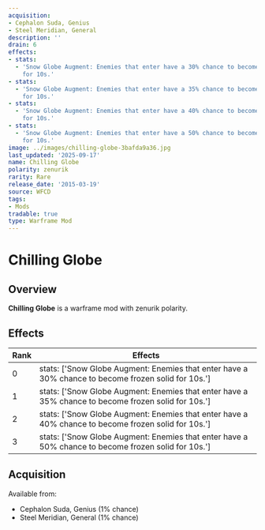 ```yaml
---
acquisition:
- Cephalon Suda, Genius
- Steel Meridian, General
description: ''
drain: 6
effects:
- stats:
  - 'Snow Globe Augment: Enemies that enter have a 30% chance to become frozen solid
    for 10s.'
- stats:
  - 'Snow Globe Augment: Enemies that enter have a 35% chance to become frozen solid
    for 10s.'
- stats:
  - 'Snow Globe Augment: Enemies that enter have a 40% chance to become frozen solid
    for 10s.'
- stats:
  - 'Snow Globe Augment: Enemies that enter have a 50% chance to become frozen solid
    for 10s.'
image: ../images/chilling-globe-3bafda9a36.jpg
last_updated: '2025-09-17'
name: Chilling Globe
polarity: zenurik
rarity: Rare
release_date: '2015-03-19'
source: WFCD
tags:
- Mods
tradable: true
type: Warframe Mod
---
```


# Chilling Globe

## Overview

**Chilling Globe** is a warframe mod with zenurik polarity.

## Effects

| Rank | Effects |
|------|----------|
| 0 | stats: ['Snow Globe Augment: Enemies that enter have a 30% chance to become frozen solid for 10s.'] |
| 1 | stats: ['Snow Globe Augment: Enemies that enter have a 35% chance to become frozen solid for 10s.'] |
| 2 | stats: ['Snow Globe Augment: Enemies that enter have a 40% chance to become frozen solid for 10s.'] |
| 3 | stats: ['Snow Globe Augment: Enemies that enter have a 50% chance to become frozen solid for 10s.'] |

## Acquisition

Available from:
- Cephalon Suda, Genius (1% chance)
- Steel Meridian, General (1% chance)

